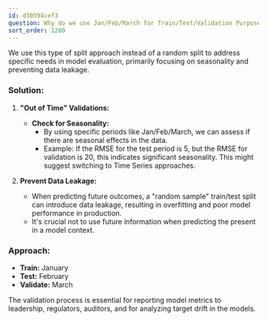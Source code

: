 ```yaml
---
id: d30594cef3
question: Why do we use Jan/Feb/March for Train/Test/Validation Purposes?
sort_order: 1200
---
```


We use this type of split approach instead of a random split to address specific needs in model evaluation, primarily focusing on seasonality and preventing data leakage.

### Solution:

1. **"Out of Time" Validations:**
   - **Check for Seasonality:**
     - By using specific periods like Jan/Feb/March, we can assess if there are seasonal effects in the data.
     - Example: If the RMSE for the test period is 5, but the RMSE for validation is 20, this indicates significant seasonality. This might suggest switching to Time Series approaches.
   
2. **Prevent Data Leakage:**
   - When predicting future outcomes, a "random sample" train/test split can introduce data leakage, resulting in overfitting and poor model performance in production.
   - It's crucial not to use future information when predicting the present in a model context.

### Approach:
- **Train:** January
- **Test:** February
- **Validate:** March

The validation process is essential for reporting model metrics to leadership, regulators, auditors, and for analyzing target drift in the models.

<Problem and approach discussed were provided by an internal source.>